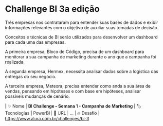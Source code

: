 # Challenge BI 3a edição
Três empresas nos contrataram para entender suas bases de dados e exibir informações relevantes com o objetivo de auxiliar suas tomadas de decisão.

Conceitos e técnicas de BI serão utilizados para desenvolver um dashboard para cada uma das empresas.

A primeira empresa, Bloco de Código, precisa de um dashboard para monitorar a sua campanha de marketing durante o ano que a campanha foi realizada.

A segunda empresa, Hermex, necessita analisar dados sobre a logística das entregas do seu negócio.

A terceira empresa, Meteora, precisa entender como anda a sua área de vendas, pensando em hipóteses e com base em hipóteses, analisar possíveis mudanças de cenário.

| :sparkles: Nome        | **BI Challenge - Semana 1 - Campanha de Marketing**
| :label: Tecnologias | PowerBI
| :rocket: URL         | ...
| :fire: Desafio     | https://www.alura.com.br/challenges/bi-3
